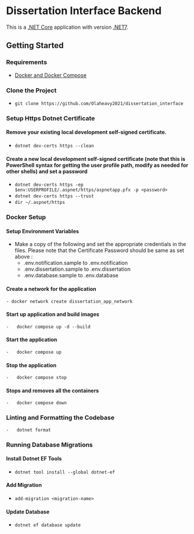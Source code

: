 # Dissertation Interface Backend
This is a [.NET Core](https://learn.microsoft.com/en-us/dotnet/core/introduction) application with version [.NET7](https://learn.microsoft.com/en-us/dotnet/core/whats-new/dotnet-7).

## Getting Started

### Requirements
-   [ Docker and Docker Compose](https://www.docker.com/products/docker-desktop/)

### Clone the Project
- `git clone https://github.com/Olaheavy2021/dissertation_interface`

### Setup Https Dotnet Certificate

#### Remove your existing local development self-signed certificate.

- `dotnet dev-certs https --clean`

#### Create a new local development self-signed certificate (note that this is PowerShell syntax for getting the user profile path, modify as needed for other shells) and set a password
- `dotnet dev-certs https -ep $env:USERPROFILE/.aspnet/https/aspnetapp.pfx -p <password>`
- `dotnet dev-certs https --trust`
- `dir ~/.aspnet/https`

### Docker Setup
#### Setup Environment Variables
- Make a copy of the following and set the appropriate credentials in the files. Please note that the Certificate Password should be same as set above :
    - .env.notification.sample to .env.notification
    - .env.dissertation.sample to .env.dissertation
    - .env.database.sample to .env.database
  
#### Create a network for the application
    - docker network create dissertation_app_network

#### Start up application and build images

    -   docker compose up -d --build

#### Start the application

    -   docker compose up

#### Stop the application

    -   docker compose stop

#### Stops and removes all the containers

    -   docker compose down

### Linting and Formatting the Codebase
    -   dotnet format
### Running Database Migrations

#### Install Dotnet EF Tools
  -   ```dotnet tool install --global dotnet-ef```

#### Add Migration
  - ```add-migration <migration-name>```

#### Update Database
  -  ```dotnet ef database update```


